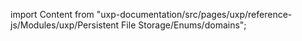 
import Content from "uxp-documentation/src/pages/uxp/reference-js/Modules/uxp/Persistent File Storage/Enums/domains";

<Content query="product=photoshop"/>
